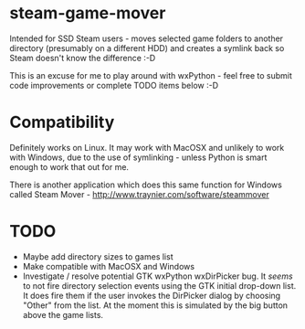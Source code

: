 steam-game-mover
===========

Intended for SSD Steam users - moves selected game folders to another directory (presumably on a different HDD) and creates a symlink back so Steam doesn't know the difference :-D

This is an excuse for me to play around with wxPython - feel free to submit code improvements or complete TODO items below :-D


# Compatibility

Definitely works on Linux. It may work with MacOSX and unlikely to work with Windows, due to the use of symlinking - unless Python is smart enough to work that out for me.

There is another application which does this same function for Windows called Steam Mover - http://www.traynier.com/software/steammover


# TODO

* Maybe add directory sizes to games list
* Make compatible with MacOSX and Windows
* Investigate / resolve potential GTK wxPython wxDirPicker bug. It _seems_ to not fire directory selection events using the GTK initial drop-down list. It does fire them if the user invokes the DirPicker dialog by choosing "Other" from the list. At the moment this is simulated by the big button above the game lists.


